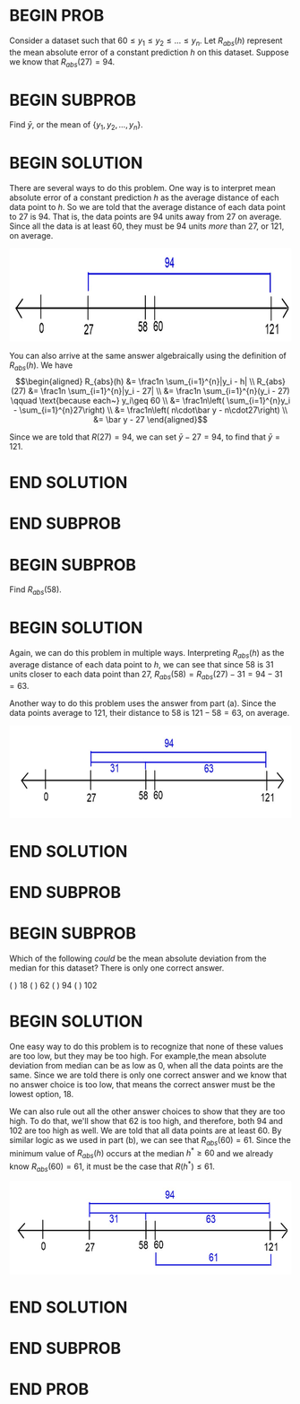 # BEGIN PROB

Consider a dataset such that $60 \leq y_1 \leq y_2 \leq \dots \leq y_n$. Let $R_{abs}(h)$ represent the mean absolute error of a constant prediction $h$ on this dataset. Suppose we know that $R_{abs}(27) = 94.$

# BEGIN SUBPROB

Find $\bar y$, or the mean of $\{y_1, y_2, \dots, y_n\}$.

# BEGIN SOLUTION

There are several ways to do this problem. One way is to interpret mean absolute error of a constant prediction $h$ as the average distance of each data point to $h$. So we are told that the average distance of each data point to $27$ is $94$. That is, the data points are $94$ units away from $27$ on average. Since all the data is at least $60$, they must be $94$ units *more* than $27$, or $121$, on average.


<center><img src="../../assets/images/sp23-midterm1/p1/1a.jpg" width="666" height="166"></center>


You can also arrive at the same answer algebraically using the definition of $R_{abs}(h)$. We have $$\begin{aligned} R_{abs}(h) &= \frac1n \sum_{i=1}^{n}|y_i - h| \\ R_{abs}(27) &= \frac1n \sum_{i=1}^{n}|y_i - 27| \\ &= \frac1n \sum_{i=1}^{n}(y_i - 27) \qquad \text{because each~} y_i\geq 60 \\ &= \frac1n\left( \sum_{i=1}^{n}y_i - \sum_{i=1}^{n}27\right) \\ &= \frac1n\left( n\cdot\bar y - n\cdot27\right) \\ &= \bar y - 27 \end{aligned}$$ 

Since we are told that $R(27) = 94$, we can set $\bar y - 27 = 94$, to find that $\bar y = 121$.

# END SOLUTION

# END SUBPROB 

# BEGIN SUBPROB

Find $R_{abs}(58)$.

# BEGIN SOLUTION

Again, we can do this problem in multiple ways. Interpreting $R_{abs}(h)$ as the average distance of each data point to $h$, we can see that since $58$ is $31$ units closer to each data point than $27$, $R_{abs}(58) = R_{abs}(27) - 31 = 94 - 31 = 63.$

Another way to do this problem uses the answer from part (a). Since the data points average to $121$, their distance to $58$ is $121-58 = 63$, on average.

<center><img src="../../assets/images/sp23-midterm1/p1/1b.jpg" width="666" height="166"></center>

# END SOLUTION 

# END SUBPROB 

# BEGIN SUBPROB

Which of the following *could* be the mean absolute deviation from the median for this dataset? There is only one correct answer.

( ) 18
( ) 62
( ) 94
( ) 102

# BEGIN SOLUTION

One easy way to do this problem is to recognize that none of these values are too low, but they may be too high. For example,the mean absolute deviation from median can be as low as $0$, when all the data points are the same. Since we are told there is only one correct answer and we know that no answer choice is too low, that means the correct answer must be the lowest option, $18$.

We can also rule out all the other answer choices to show that they are too high. To do that, we'll show that $62$ is too high, and therefore, both $94$ and $102$ are too high as well. We are told that all data points are at least $60$. By similar logic as we used in part (b), we can see that $R_{abs}(60) = 61$. Since the minimum value of $R_{abs}(h)$ occurs at the median $h^*\geq 60$ and we already know $R_{abs}(60) = 61$, it must be the case that $R(h^*) \leq 61$.

<center><img src="../../assets/images/sp23-midterm1/p1/1c.jpg" width="666" height="166"></center>

# END SOLUTION

# END SUBPROB 

# END PROB